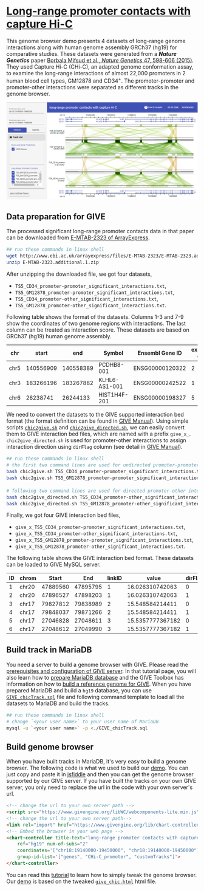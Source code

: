 # [Long-range promoter contacts with capture Hi-C](https://chic.givengine.org/)
This genome browser demo presents 4 datasets of long-range genome interactions along with human genome assembly GRCh37 (hg19) for comparative studies. These datasets were generated from a ***Nature Genetics*** paper [Borbala Mifsud et al., *Nature Genetics* 47, 598-606 (2015)](http://www.nature.com/ng/journal/v47/n6/full/ng.3286.html). They used Capture Hi-C (CHi-C), an adapted genome conformation assay, to examine the long-range interactions of almost 22,000 promoters in 2 human blood cell types, GM12878 and CD34<sup>+</sup>. The promoter-promoter and promoter-other interactions were separated as different tracks in the genome browser.

![fig](./GIVE_demo1_chic.PNG) 

## Data preparation for GIVE
The processed significant long-range promoter contacts data in that paper can be downloaded from [E-MTAB-2323 of ArrayExpress](http://www.ebi.ac.uk/arrayexpress/files/E-MTAB-2323/E-MTAB-2323.additional.1.zip). 

```bash
## run these commands in linux shell
wget http://www.ebi.ac.uk/arrayexpress/files/E-MTAB-2323/E-MTAB-2323.additional.1.zip
unzip E-MTAB-2323.additional.1.zip
```
After unzipping the downloaded file, we got four datasets, 
- `TS5_CD34_promoter-promoter_significant_interactions.txt`,  
- `TS5_GM12878_promoter-promoter_significant_interactions.txt`, 
- `TS5_CD34_promoter-other_significant_interactions.txt`,  
- `TS5_GM12878_promoter-other_significant_interactions.txt`. 

Following table shows the format of the datasets. Columns 1-3 and 7-9 show the coordinates of two genome regions with interactions. The last column can be treated as interaction score. These datasets are based on GRCh37 (hg19) human genome assembly.

|chr | start | end | Symbol | Ensembl Gene ID | expresssion quartile | chr | start | end | Symbol | Ensembl Gene ID | expresssion quartile | raw count | log(observed/expected)|
| --- | --- | --- | --- | --- | --- | --- | --- | --- | --- | --- | --- | --- | --- |
|chr5|140556909|140558389|PCDHB8-001|ENSG00000120322|2|chr5|140558467|140562101|PCDHB16-201|ENSG00000196963|2|338|16.7349171319745|
|chr3|183266196|183267882|KLHL6-AS1-001|ENSG00000242522|1|chr3|183269400|183277960|KLHL6-001|ENSG00000172578|5|249|16.4555995112416|
|chr6|26238741|26244133|HIST1H4F-201|ENSG00000198327|5|chr6|26244367|26249842|HIST1H4G-201|ENSG00000124578|1|443|16.2749178680534|

We need to convert the datasets to the GIVE supported interaction bed format (the format definition can be found in [GIVE Manual](https://github.com/Zhong-Lab-UCSD/Genomic-Interactive-Visualization-Engine/blob/master/manuals/3.1-GIVE-Toolbox-usages.md#6-add_track_interactionsh)). Using simple scripts [`chic2give.sh`](./chic2give.sh) and [`chic2give_directed.sh`](./chic2give_directed.sh), we can easily convert them to GIVE interaction bed files, which are named with a prefix `give_x_`. `chic2give_directed.sh` is used for promoter-other interactions to assign interaction direction using `dirFlag` column (see detail in [GIVE Manual](https://github.com/Zhong-Lab-UCSD/Genomic-Interactive-Visualization-Engine/blob/master/manuals/3.1-GIVE-Toolbox-usages.md#6-add_track_interactionsh)).

```bash
## run these commands in linux shell
# the first two command lines are used for undirected promoter-promoter interactions
bash chic2give.sh TS5_CD34_promoter-promoter_significant_interactions.txt ./
bash chic2give.sh TS5_GM12878_promoter-promoter_significant_interactions.txt ./

# following two command lines are used for directed promoter-other interactions
bash chic2give_directed.sh TS5_CD34_promoter-other_significant_interactions.txt ./
bash chic2give_directed.sh TS5_GM12878_promoter-other_significant_interactions.txt ./
```

Finally, we got four GIVE interaction bed files, 
- `give_x_TS5_CD34_promoter-promoter_significant_interactions.txt`, 
- `give_x_TS5_CD34_promoter-other_significant_interactions.txt`,
- `give_x_TS5_GM12878_promoter-promoter_significant_interactions.txt`,
- `give_x_TS5_GM12878_promoter-other_significant_interactions.txt`. 

The following table shows the GIVE interaction bed format. These datasets can be loaded to GIVE MySQL server. 

|ID|chrom|Start|End|linkID|value|dirFlag|
| --- | --- | --- | --- | --- | --- | --- |
|1|chr20|47889560|47895795|1|16.026310742063|0|
|2|chr20|47896527|47898203|1|16.026310742063|1|
|3|chr17|79827812|79838989|2|15.548584214411|0|
|4|chr17|79848037|79871266|2|15.548584214411|1|
|5|chr17|27046828|27048611|3|15.5357777367182|0|
|6|chr17|27048612|27049990|3|15.5357777367182|1|

## Build track in MariaDB
You need a server to build a genome browser with GIVE. Please read the [prerequisites and configuration of GIVE server](https://github.com/Zhong-Lab-UCSD/Genomic-Interactive-Visualization-Engine/blob/master/tutorials/2.2-custom-installation.md#prerequisites). In that tutorial page, you will also learn how to [prepare MariaDB database](https://github.com/Zhong-Lab-UCSD/Genomic-Interactive-Visualization-Engine/blob/master/tutorials/2.2-custom-installation.md#installing-give-server) and the GIVE Toolbox has information on how to [build a reference genome for GIVE](https://github.com/Zhong-Lab-UCSD/Genomic-Interactive-Visualization-Engine/blob/master/tutorials/3-GIVE-Toolbox.md#step-2-initialization-and-create-reference-genome). When you have prepared MariaDB and build a `hg19` database, you can use [`GIVE_chicTrack.sql`](./GIVE_chicTrack.sql) file and following command template to load all the datasets to MariaDB and build the tracks.

```bash
## run these commands in linux shell
# change `<your user name>` to your user name of MariaDB
mysql -u `<your user name>` -p <./GIVE_chicTrack.sql
```

## Build genome browser
When you have built tracks in MariaDB, it's very easy to build a genome browser. The following code is what we used to build our [demo](https://chic.givengine.org/). You can just copy and paste it in [jsfiddle](https://jsfiddle.net/) and then you can get the genome browser supported by our GIVE server. If you have built the tracks on your own GIVE server, you only need to replace the url in the code with your own server's url. 

```html
<!-- change the url to your own server path -->
<script src="https://www.givengine.org/libWC/webcomponents-lite.min.js"></script> 
<!-- change the url to your own server path-->
<link rel="import" href="https://www.givengine.org/lib/chart-controller/chart-controller.html">
<!-- Embed the browser in your web page -->
<chart-controller title-text="long-range promoter contacts with capture Hi-C" 
    ref="hg19" num-of-subs="2" 
    coordinates='["chr18:19140000-19450000", "chr18:19140000-19450000"]' 
    group-id-list='["genes", "CHi-C_promoter", "customTracks"]'>
</chart-controller>
```

You can read this [tutorial](https://github.com/Zhong-Lab-UCSD/Genomic-Interactive-Visualization-Engine/blob/master/tutorials/1.2-html-tweak.md) to learn how to simply tweak the genome browser. Our [demo](https://chic.givengine.org/) is based on the tweaked [`give_chic.html`](./give_chic.html) html file.
